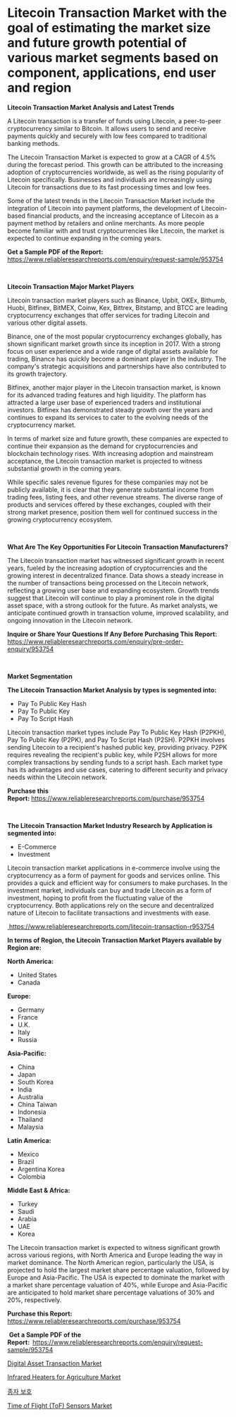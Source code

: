 <p><h1>Litecoin Transaction Market with the goal of estimating the market size and future growth potential of various market segments based on component, applications, end user and region</h1></p><p><strong>Litecoin Transaction Market Analysis and Latest Trends</strong></p>
<p><p>A Litecoin transaction is a transfer of funds using Litecoin, a peer-to-peer cryptocurrency similar to Bitcoin. It allows users to send and receive payments quickly and securely with low fees compared to traditional banking methods.</p><p>The Litecoin Transaction Market is expected to grow at a CAGR of 4.5% during the forecast period. This growth can be attributed to the increasing adoption of cryptocurrencies worldwide, as well as the rising popularity of Litecoin specifically. Businesses and individuals are increasingly using Litecoin for transactions due to its fast processing times and low fees.</p><p>Some of the latest trends in the Litecoin Transaction Market include the integration of Litecoin into payment platforms, the development of Litecoin-based financial products, and the increasing acceptance of Litecoin as a payment method by retailers and online merchants. As more people become familiar with and trust cryptocurrencies like Litecoin, the market is expected to continue expanding in the coming years.</p></p>
<p><strong>Get a Sample PDF of the Report:&nbsp;</strong> <a href="https://www.reliableresearchreports.com/enquiry/request-sample/953754">https://www.reliableresearchreports.com/enquiry/request-sample/953754</a></p>
<p>&nbsp;</p>
<p><strong>Litecoin Transaction Major Market Players</strong></p>
<p><p>Litecoin transaction market players such as Binance, Upbit, OKEx, Bithumb, Huobi, Bitfinex, BitMEX, Coinw, Kex, Bittrex, Bitstamp, and BTCC are leading cryptocurrency exchanges that offer services for trading Litecoin and various other digital assets.</p><p>Binance, one of the most popular cryptocurrency exchanges globally, has shown significant market growth since its inception in 2017. With a strong focus on user experience and a wide range of digital assets available for trading, Binance has quickly become a dominant player in the industry. The company's strategic acquisitions and partnerships have also contributed to its growth trajectory.</p><p>Bitfinex, another major player in the Litecoin transaction market, is known for its advanced trading features and high liquidity. The platform has attracted a large user base of experienced traders and institutional investors. Bitfinex has demonstrated steady growth over the years and continues to expand its services to cater to the evolving needs of the cryptocurrency market.</p><p>In terms of market size and future growth, these companies are expected to continue their expansion as the demand for cryptocurrencies and blockchain technology rises. With increasing adoption and mainstream acceptance, the Litecoin transaction market is projected to witness substantial growth in the coming years.</p><p>While specific sales revenue figures for these companies may not be publicly available, it is clear that they generate substantial income from trading fees, listing fees, and other revenue streams. The diverse range of products and services offered by these exchanges, coupled with their strong market presence, position them well for continued success in the growing cryptocurrency ecosystem.</p></p>
<p>&nbsp;</p>
<p><strong>What Are The Key Opportunities For Litecoin Transaction Manufacturers?</strong></p>
<p><p>The Litecoin transaction market has witnessed significant growth in recent years, fueled by the increasing adoption of cryptocurrencies and the growing interest in decentralized finance. Data shows a steady increase in the number of transactions being processed on the Litecoin network, reflecting a growing user base and expanding ecosystem. Growth trends suggest that Litecoin will continue to play a prominent role in the digital asset space, with a strong outlook for the future. As market analysts, we anticipate continued growth in transaction volume, improved scalability, and ongoing innovation in the Litecoin network.</p></p>
<p><strong>Inquire or Share Your Questions If Any Before Purchasing This Report:</strong> <a href="https://www.reliableresearchreports.com/enquiry/pre-order-enquiry/953754">https://www.reliableresearchreports.com/enquiry/pre-order-enquiry/953754</a></p>
<p>&nbsp;</p>
<p><strong>Market Segmentation</strong></p>
<p><strong>The Litecoin Transaction Market Analysis by types is segmented into:</strong></p>
<p><ul><li>Pay To Public Key Hash</li><li>Pay To Public Key</li><li>Pay To Script Hash</li></ul></p>
<p><p>Litecoin transaction market types include Pay To Public Key Hash (P2PKH), Pay To Public Key (P2PK), and Pay To Script Hash (P2SH). P2PKH involves sending Litecoin to a recipient's hashed public key, providing privacy. P2PK requires revealing the recipient's public key, while P2SH allows for more complex transactions by sending funds to a script hash. Each market type has its advantages and use cases, catering to different security and privacy needs within the Litecoin network.</p></p>
<p><strong>Purchase this Report:&nbsp;</strong><a href="https://www.reliableresearchreports.com/purchase/953754">https://www.reliableresearchreports.com/purchase/953754</a></p>
<p>&nbsp;</p>
<p><strong>The Litecoin Transaction Market Industry Research by Application is segmented into:</strong></p>
<p><ul><li>E-Commerce</li><li>Investment</li></ul></p>
<p><p>Litecoin transaction market applications in e-commerce involve using the cryptocurrency as a form of payment for goods and services online. This provides a quick and efficient way for consumers to make purchases. In the investment market, individuals can buy and trade Litecoin as a form of investment, hoping to profit from the fluctuating value of the cryptocurrency. Both applications rely on the secure and decentralized nature of Litecoin to facilitate transactions and investments with ease.</p></p>
<p><a href="https://www.reliableresearchreports.com/litecoin-transaction-r953754">&nbsp;https://www.reliableresearchreports.com/litecoin-transaction-r953754</a></p>
<p><strong>In terms of Region, the Litecoin Transaction Market Players available by Region are:</strong></p>
<p>
    <p> <strong> North America: </strong>
        <ul>
            <li>United States</li>
            <li>Canada</li>
        </ul>
        </p> 
    <p> <strong> Europe: </strong>
        <ul>
            <li>Germany</li>
            <li>France</li>
            <li>U.K.</li>
            <li>Italy</li>
            <li>Russia</li>
        </ul>
        </p> 
    <p> <strong> Asia-Pacific: </strong>
        <ul>
            <li>China</li>
            <li>Japan</li>
            <li>South Korea</li>
            <li>India</li>
            <li>Australia</li>
            <li>China Taiwan</li>
            <li>Indonesia</li>
            <li>Thailand</li>
            <li>Malaysia</li>
        </ul>
        </p> 
    <p> <strong> Latin America: </strong>
        <ul>
            <li>Mexico</li>
            <li>Brazil</li>
            <li>Argentina Korea</li>
            <li>Colombia</li>
        </ul>
        </p> 
    <p> <strong> Middle East & Africa: </strong>
        <ul>
            <li>Turkey</li>
            <li>Saudi</li>
            <li>Arabia</li>
            <li>UAE</li>
            <li>Korea</li>
        </ul>
    </p>
    </p>
<p><p>The Litecoin transaction market is expected to witness significant growth across various regions, with North America and Europe leading the way in market dominance. The North American region, particularly the USA, is projected to hold the largest market share percentage valuation, followed by Europe and Asia-Pacific. The USA is expected to dominate the market with a market share percentage valuation of 40%, while Europe and Asia-Pacific are anticipated to hold market share percentage valuations of 30% and 20%, respectively.</p></p>
<p><strong>Purchase this Report: </strong><a href="https://www.reliableresearchreports.com/purchase/953754">https://www.reliableresearchreports.com/purchase/953754</a></p>
<p>&nbsp;<strong>Get a Sample PDF of the Report:&nbsp;&nbsp;</strong><a href="https://www.reliableresearchreports.com/enquiry/request-sample/953754">https://www.reliableresearchreports.com/enquiry/request-sample/953754</a></p>
<p><strong></strong></p>
<p><p><a href="https://github.com/RoccoManning/Market-Research-Report-List-4/blob/main/digital-asset-transaction-market.md">Digital Asset Transaction Market</a></p><p><a href="https://www.linkedin.com/pulse/infrared-heaters-agriculture-market-size-cagr-trends-vojhf">Infrared Heaters for Agriculture Market</a></p><p><a href="https://github.com/lzrvbyqzftro57/Market-Research-Report-List-2/blob/main/528235054470.md">종자 보호</a></p><p><a href="https://www.linkedin.com/pulse/time-flight-tof-sensors-market-size-cagr-trends-2024-2030-hnfvf">Time of Flight (ToF) Sensors Market</a></p></p>